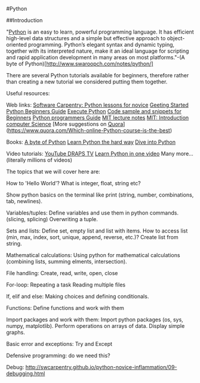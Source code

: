 #Python

##Introduction

"[Python](https://www.python.org/) is an easy to learn, powerful programming language. It has efficient high-level data structures and a simple but effective approach to object-oriented programming. Python’s elegant syntax and dynamic typing, together with its interpreted nature, make it an ideal language for scripting and rapid application development in many areas on most platforms."-(A byte of Python)[http://www.swaroopch.com/notes/python/]

There are several Python tutorials available for beginners, therefore rather than creating a new tutorial we considered putting them together.

Useful resources:

Web links:
[Software Carpentry: Python lessons for novice](http://swcarpentry.github.io/python-novice-inflammation/)
[Geeting Started](https://www.python.org/about/gettingstarted/)
[Python Beginners Guide](https://wiki.python.org/moin/BeginnersGuide/NonProgrammers)
[Execute Python](http://askpython.com/execute-python-scripts/)
[Code sample and snippets for Beginners](https://wiki.python.org/moin/BeginnersGuide/Examples)
[Python programmers Guide](https://wiki.python.org/moin/BeginnersGuide/Programmers)
[MIT lecture notes](http://ocw.mit.edu/courses/electrical-engineering-and-computer-science/6-189-a-gentle-introduction-to-programming-using-python-january-iap-2008/)
[MIT: Introduction computer Science](https://www.edx.org/course/mit/6-00x/introduction-computer-science/586)
[More suggestions on [Quora](https://www.quora.com)](https://www.quora.com/Which-online-Python-course-is-the-best)

Books:
[A byte of Python](http://www.swaroopch.com/notes/python/)
[Learn Python the hard way](http://learnpythonthehardway.org/)
[Dive into Python](http://www.diveintopython.net/)

Video tutorials:
[YouTube DRAPS TV](https://www.youtube.com/channel/UCea5cMUa9xNU0kUtbRcTkqA)
[Learn Python in one video](https://www.youtube.com/watch?v=N4mEzFDjqtA)
Many more... (literally millions of videos)

The topics that we will cover here are:

How to 'Hello World'?
What is integer, float, string etc?

Show python basics on the terminal like print (string, number, combinations, tab, newlines).

Variables/tuples:
Define variables and use them in python commands. (slicing, splicing)
Overwriting a tuple.

Sets and lists:
Define set, empty list and list with items. How to access list (min, max, index, sort, unique, append, reverse,  etc.)?
Create list from string.

Mathematical calculations:
Using python for mathematical calculations (combining lists, summing elments, intersection).

File handling:
Create, read, write, open, close

For-loop:
Repeating a task
Reading multiple files

If, elif and else:
Making choices and defining conditionals.

Functions:
Define functions and work with them

Import packages and work with them:
Import python packages (os, sys, numpy, matplotlib).
Perform operations on arrays of data.
Display simple graphs.

Basic error and exceptions: Try and Except

Defensive programming: do we need this?

Debug:
http://swcarpentry.github.io/python-novice-inflammation/09-debugging.html


